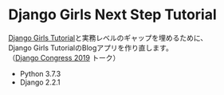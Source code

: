 # Django Girls Next Step Tutorial

[Django Girls Tutorial](https://tutorial.djangogirls.org/ja/)と実務レベルのギャップを埋めるために、  
Django Girls TutorialのBlogアプリを作り直します。  
（[Django Congress 2019](https://djangocongress.jp/2019) トーク）

- Python 3.7.3
- Django 2.2.1
